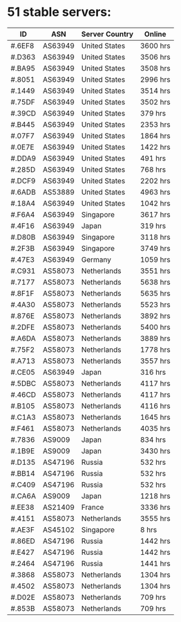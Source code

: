 # 51 stable servers:

| ID | ASN | Server Country | Online |
| ------ | ------ | ------ | ------ |
| #.6EF8 | AS63949 | United States | 3600 hrs |
| #.D363 | AS63949 | United States | 3506 hrs |
| #.BA95 | AS63949 | United States | 3508 hrs |
| #.8051 | AS63949 | United States | 2996 hrs |
| #.1449 | AS63949 | United States | 3514 hrs |
| #.75DF | AS63949 | United States | 3502 hrs |
| #.39CD | AS63949 | United States | 379 hrs |
| #.B445 | AS63949 | United States | 2353 hrs |
| #.07F7 | AS63949 | United States | 1864 hrs |
| #.0E7E | AS63949 | United States | 1422 hrs |
| #.DDA9 | AS63949 | United States | 491 hrs |
| #.285D | AS63949 | United States | 768 hrs |
| #.DCF9 | AS63949 | United States | 2202 hrs |
| #.6ADB | AS53889 | United States | 4963 hrs |
| #.18A4 | AS63949 | United States | 1042 hrs |
| #.F6A4 | AS63949 | Singapore | 3617 hrs |
| #.4F16 | AS63949 | Japan | 319 hrs |
| #.D80B | AS63949 | Singapore | 3118 hrs |
| #.2F3B | AS63949 | Singapore | 3749 hrs |
| #.47E3 | AS63949 | Germany | 1059 hrs |
| #.C931 | AS58073 | Netherlands | 3551 hrs |
| #.7177 | AS58073 | Netherlands | 5638 hrs |
| #.8F1F | AS58073 | Netherlands | 5635 hrs |
| #.4A30 | AS58073 | Netherlands | 5523 hrs |
| #.876E | AS58073 | Netherlands | 3892 hrs |
| #.2DFE | AS58073 | Netherlands | 5400 hrs |
| #.A6DA | AS58073 | Netherlands | 3889 hrs |
| #.75F2 | AS58073 | Netherlands | 1778 hrs |
| #.A713 | AS58073 | Netherlands | 3557 hrs |
| #.CE05 | AS63949 | Japan | 316 hrs |
| #.5DBC | AS58073 | Netherlands | 4117 hrs |
| #.46CD | AS58073 | Netherlands | 4117 hrs |
| #.B105 | AS58073 | Netherlands | 4116 hrs |
| #.C1A3 | AS58073 | Netherlands | 1645 hrs |
| #.F461 | AS58073 | Netherlands | 4035 hrs |
| #.7836 | AS9009 | Japan | 834 hrs |
| #.1B9E | AS9009 | Japan | 3430 hrs |
| #.D135 | AS47196 | Russia | 532 hrs |
| #.BB14 | AS47196 | Russia | 532 hrs |
| #.C409 | AS47196 | Russia | 532 hrs |
| #.CA6A | AS9009 | Japan | 1218 hrs |
| #.EE38 | AS21409 | France | 3336 hrs |
| #.4151 | AS58073 | Netherlands | 3555 hrs |
| #.AE3F | AS45102 | Singapore | 8 hrs |
| #.86ED | AS47196 | Russia | 1442 hrs |
| #.E427 | AS47196 | Russia | 1442 hrs |
| #.2464 | AS47196 | Russia | 1441 hrs |
| #.3868 | AS58073 | Netherlands | 1304 hrs |
| #.4502 | AS58073 | Netherlands | 1304 hrs |
| #.D02E | AS58073 | Netherlands | 709 hrs |
| #.853B | AS58073 | Netherlands | 709 hrs |

